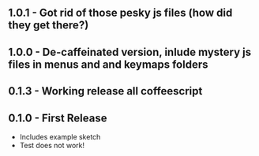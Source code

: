 ## 1.0.1 - Got rid of those pesky js files (how did they get there?)

## 1.0.0 - De-caffeinated version, inlude mystery js files in menus and and keymaps folders

## 0.1.3 - Working release all coffeescript

## 0.1.0 - First Release
* Includes example sketch
* Test does not work!

